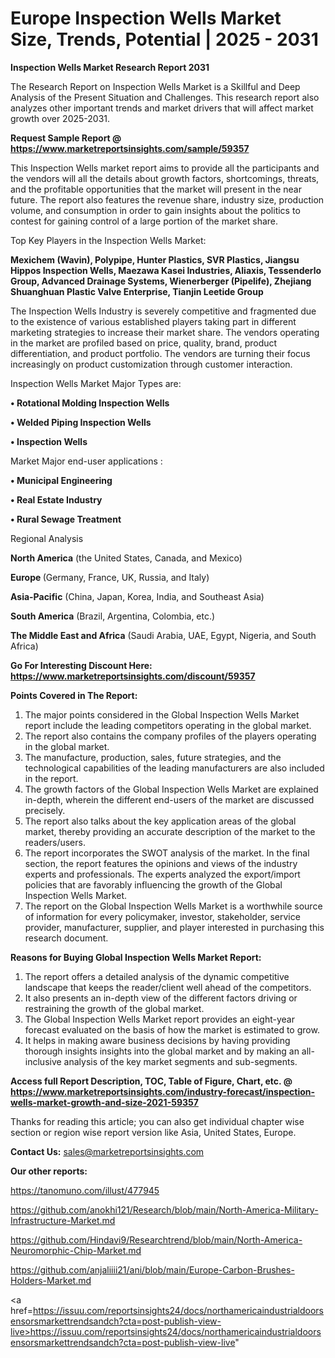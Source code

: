  # Europe Inspection Wells Market Size, Trends, Potential | 2025 - 2031

<strong>Inspection Wells Market Research Report 2031</strong>

The Research Report on Inspection Wells Market is a Skillful and Deep Analysis of the Present Situation and Challenges. This research report also analyzes other important trends and market drivers that will affect market growth over 2025-2031.

<strong>Request Sample Report @ <a href=https://www.marketreportsinsights.com/sample/59357>https://www.marketreportsinsights.com/sample/59357</a></strong>

This Inspection Wells market report aims to provide all the participants and the vendors will all the details about growth factors, shortcomings, threats, and the profitable opportunities that the market will present in the near future. The report also features the revenue share, industry size, production volume, and consumption in order to gain insights about the politics to contest for gaining control of a large portion of the market share.

Top Key Players in the Inspection Wells Market:

<strong>Mexichem (Wavin), Polypipe, Hunter Plastics, SVR Plastics, Jiangsu Hippos Inspection Wells, Maezawa Kasei Industries, Aliaxis, Tessenderlo Group, Advanced Drainage Systems, Wienerberger (Pipelife), Zhejiang Shuanghuan Plastic Valve Enterprise, Tianjin Leetide Group</strong>

The Inspection Wells Industry is severely competitive and fragmented due to the existence of various established players taking part in different marketing strategies to increase their market share. The vendors operating in the market are profiled based on price, quality, brand, product differentiation, and product portfolio. The vendors are turning their focus increasingly on product customization through customer interaction.

Inspection Wells Market Major Types are:

<strong>• Rotational Molding Inspection Wells

• Welded Piping Inspection Wells

• Inspection Wells</strong>

Market Major end-user applications :

<strong>• Municipal Engineering

• Real Estate Industry

• Rural Sewage Treatment</strong>

Regional Analysis

</u><strong><b>North America</b></strong> (the United States, Canada, and Mexico)

<strong><b>Europe </b></strong>(Germany, France, UK, Russia, and Italy)

<strong><b>Asia-Pacific</b></strong> (China, Japan, Korea, India, and Southeast Asia)

<strong><b>South America</b></strong> (Brazil, Argentina, Colombia, etc.)

<strong><b>The Middle East and Africa</b></strong> (Saudi Arabia, UAE, Egypt, Nigeria, and South Africa)

<strong>Go For Interesting Discount Here: <a href=https://www.marketreportsinsights.com/discount/59357>https://www.marketreportsinsights.com/discount/59357</a></strong>

<strong>Points Covered in The Report:</strong>
<ol>
  <li>The major points considered in the Global Inspection Wells Market report include the leading competitors operating in the global market.</li>
  <li>The report also contains the company profiles of the players operating in the global market.</li>
  <li>The manufacture, production, sales, future strategies, and the technological capabilities of the leading manufacturers are also included in the report.</li>
  <li>The growth factors of the Global Inspection Wells Market are explained in-depth, wherein the different end-users of the market are discussed precisely.</li>
  <li>The report also talks about the key application areas of the global market, thereby providing an accurate description of the market to the readers/users.</li>
  <li>The report incorporates the SWOT analysis of the market. In the final section, the report features the opinions and views of the industry experts and professionals. The experts analyzed the export/import policies that are favorably influencing the growth of the Global Inspection Wells Market.</li>
  <li>The report on the Global Inspection Wells Market is a worthwhile source of information for every policymaker, investor, stakeholder, service provider, manufacturer, supplier, and player interested in purchasing this research document.</li>
</ol>
<strong>Reasons for Buying Global Inspection Wells Market Report:</strong>

<ol>
  <li>The report offers a detailed analysis of the dynamic competitive landscape that keeps the reader/client well ahead of the competitors.</li>
  <li>It also presents an in-depth view of the different factors driving or restraining the growth of the global market.</li>
  <li>The Global Inspection Wells Market report provides an eight-year forecast evaluated on the basis of how the market is estimated to grow.</li>
  <li>It helps in making aware business decisions by having providing thorough insights insights into the global market and by making an all-inclusive analysis of the key market segments and sub-segments.</li>
</ol>
<strong>Access full Report Description, TOC, Table of Figure, Chart, etc. @ <a href=https://www.marketreportsinsights.com/industry-forecast/inspection-wells-market-growth-and-size-2021-59357>https://www.marketreportsinsights.com/industry-forecast/inspection-wells-market-growth-and-size-2021-59357</a></strong>


Thanks for reading this article; you can also get individual chapter wise section or region wise report version like Asia, United States, Europe.

<strong>Contact Us:</strong>
sales@marketreportsinsights.com

<strong>Our other reports:</strong>

<a href=https://tanomuno.com/illust/477945>https://tanomuno.com/illust/477945</a>

<a href=https://github.com/anokhi121/Research/blob/main/North-America-Military-Infrastructure-Market.md>https://github.com/anokhi121/Research/blob/main/North-America-Military-Infrastructure-Market.md</a>

<a href=https://github.com/Hindavi9/Researchtrend/blob/main/North-America-Neuromorphic-Chip-Market.md>https://github.com/Hindavi9/Researchtrend/blob/main/North-America-Neuromorphic-Chip-Market.md</a>

<a href=https://github.com/anjaliiii21/ani/blob/main/Europe-Carbon-Brushes-Holders-Market.md>https://github.com/anjaliiii21/ani/blob/main/Europe-Carbon-Brushes-Holders-Market.md</a>

<a href=https://issuu.com/reportsinsights24/docs/northamericaindustrialdoorsensorsmarkettrendsandch?cta=post-publish-view-live>https://issuu.com/reportsinsights24/docs/northamericaindustrialdoorsensorsmarkettrendsandch?cta=post-publish-view-live</a>"
